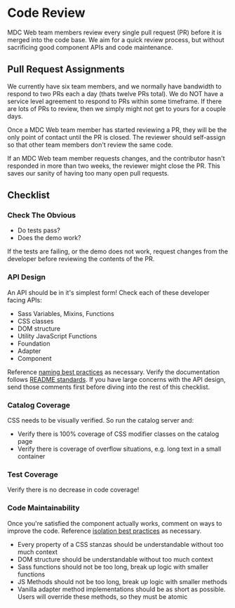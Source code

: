 # Code Review

MDC Web team members review every single pull request (PR) before it is merged
into the code base. We aim for a quick review process, but without sacrificing
good component APIs and code maintenance.

## Pull Request Assignments

We currently have six team members, and we normally have bandwidth to respond to
two PRs each a day (thats twelve PRs total). We do NOT have a service level agreement
to respond to PRs within some timeframe. If there are lots of PRs to review, then we
simply might not get to yours for a couple days.

Once a MDC Web team member has started reviewing a PR, they will be the only
point of contact until the PR is closed. The reviewer should self-assign so that
other team members don't review the same code.

If an MDC Web team member requests changes, and the contributor hasn't responded
in more than two weeks, the reviewer might close the PR. This saves our sanity
of having too many open pull requests.

## Checklist

### Check The Obvious

*  Do tests pass?
*  Does the demo work?

If the tests are failing, or the demo does not work, request changes from the
developer before reviewing the contents of the PR.

### API Design

An API should be in it's simplest form! Check each of these developer facing
APIs:

*  Sass Variables, Mixins, Functions
*  CSS classes
*  DOM structure
*  Utility JavaScript Functions
*  Foundation
*  Adapter
*  Component

Reference [naming best practices](../code/best_practices.md)
as necessary. Verify the documentation follows [README standards](../code/readme_standards.md).
If you have large concerns with the API design, send those comments first
before diving into the rest of this checklist.

### Catalog Coverage

CSS needs to be visually verified. So run the catalog server and:

*  Verify there is 100% coverage of CSS modifier classes on the catalog page
*  Verify there is coverage of overflow situations, e.g. long text in a small container

### Test Coverage

Verify there is no decrease in code coverage!

### Code Maintainability

Once you're satisfied the component actually works, comment on ways to improve
the code. Reference [isolation best practices](../code/best_practices.md)
as necessary.

*  Every property of a CSS stanzas should be understandable without too much context
*  DOM structure should be understandable without too much context
*  Sass functions should not be too long, break up logic with smaller functions
*  JS Methods should not be too long, break up logic with smaller methods
*  Vanilla adapter method implementations should be as short as possible. Users will override these methods, so they must be atomic


